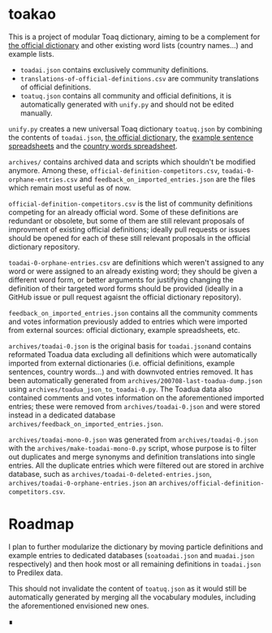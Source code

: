 # toakao

This is a project of modular Toaq dictionary, aiming to be a complement for [the official dictionary](https://github.com/toaq/dictionary/blob/master/dictionary.json) and other existing word lists (country names…) and example lists.


* `toadai.json` contains exclusively community definitions.
* `translations-of-official-definitions.csv` are community translations of official definitions.
* `toatuq.json` contains all community and official definitions, it is automatically generated with `unify.py` and should not be edited manually.

`unify.py` creates a new universal Toaq dictionary `toatuq.json` by combining the contents of `toadai.json`, [the official dictionary](https://github.com/toaq/dictionary/blob/master/dictionary.json), the [example sentence spreadsheets](https://docs.google.com/spreadsheets/d/1bCQoaX02ZyaElHiiMcKHFemO4eV1MEYmYloYZgOAhac/edit#gid=1395088029) and the [country words spreadsheet](https://docs.google.com/spreadsheets/d/1P9p1D38p364JSiNqLMGwY3zDRPQ_f6Yob_OL-uku28Q/edit#gid=637793855).

`archives/` contains archived data and scripts which shouldn't be modified anymore. Among these, `official-definition-competitors.csv`, `toadai-0-orphane-entries.csv` and `feedback_on_imported_entries.json` are the files which remain most useful as of now.

`official-definition-competitors.csv` is the list of community definitions competing for an already official word. Some of these definitions are redundant or obsolete, but some of them are still relevant proposals of improvment of existing official definitions; ideally pull requests or issues should be opened for each of these still relevant proposals in the official dictionary repository.

`toadai-0-orphane-entries.csv` are definitions which weren't assigned to any word or were assigned to an already existing word; they should be given a different word form, or better arguments for justifying changing the definition of their targeted word forms should be provided (ideally in a GitHub issue or pull request agaisnt the official dictionary repository).

`feedback_on_imported_entries.json` contains all the community comments and votes information previously added to entries which were imported from external sources: official dictionary, example spreadsheets, etc.

`archives/toadai-0.json` is the original basis for `toadai.json`and contains reformated Toadua data excluding all definitions which were automatically imported from external dictionaries (i.e. official definitions, example sentences, country words…) and with downvoted entries removed. It has been automatically generated from `archives/200708-last-toadua-dump.json` using `archives/toadua_json_to_toadai-0.py`. The Toadua data also contained comments and votes information on the aforementioned imported entries; these were removed from `archives/toadai-0.json` and were stored instead in a dedicated database `archives/feedback_on_imported_entries.json`.

`archives/toadai-mono-0.json` was generated from `archives/toadai-0.json` with the `archives/make-toadai-mono-0.py` script, whose purpose is to filter out duplicates and merge synonyms and definition translations into single entries. All the duplicate entries which were filtered out are stored in archive database, such as `archives/toadai-0-deleted-entries.json`, `archives/toadai-0-orphane-entries.json` an `archives/official-definition-competitors.csv`.

# Roadmap

I plan to further modularize the dictionary by moving particle definitions and example entries to dedicated databases (`soatoadai.json` and `muadai.json` respectively) and then hook most or all remaining definitions in `toadai.json` to Predilex data.

This should not invalidate the content of `toatuq.json` as it would still be automatically generated by merging all the vocabulary modules, including the aforementioned envisioned new ones.

∎
